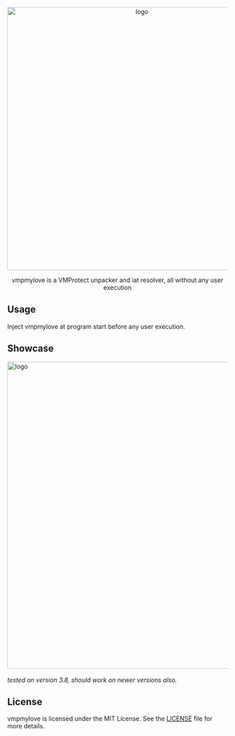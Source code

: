 <p align="center">
  <img src="https://github.com/user-attachments/assets/54f13f9d-87f4-41b3-add8-dcfeecded131" alt="logo" width="600"/>
</p>

<p align="center">
vmpmylove is a VMProtect unpacker and iat resolver, all without any user execution
</p>

## Usage
Inject vmpmylove at program start before any user execution.

## Showcase
<img src="https://github.com/user-attachments/assets/d4cd30b9-2b3e-4de8-a705-f41bdaf1f5f5" alt="logo" width="700"/>
<br></br>
<em>tested on version 3.8, should work on newer versions also.</em>

## License
vmpmylove is licensed under the MIT License. See the [LICENSE](LICENSE) file for more details.

